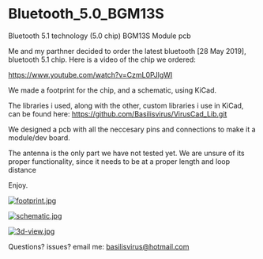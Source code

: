 # Bluetooth_5.0_BGM13S
Bluetooth 5.1 technology (5.0 chip) BGM13S Module pcb

Me and my parthner decided to order the latest bluetooth [28 May 2019], bluetooth 5.1 chip.
Here is a video of the chip we ordered:

https://www.youtube.com/watch?v=CzmL0PJlgWI

We made a footprint for the chip, and a schematic, using KiCad. 

The libraries i used, along with the other, custom libraries i use in KiCad, can be found here: https://github.com/Basilisvirus/VirusCad_Lib.git

We designed a pcb with all the neccesary pins and connections to make it a module/dev board.

The antenna is the only part we have not tested yet. We are unsure of its proper functionality, since it needs to be at a proper length and loop distance

Enjoy.

[![footprint.jpg](https://i.postimg.cc/Y95h1pJz/footprint.jpg)](https://postimg.cc/9RBm2jXD)

[![schematic.jpg](https://i.postimg.cc/66SLfpys/schematic.jpg)](https://postimg.cc/fkc9wZc5)

[![3d-view.jpg](https://i.postimg.cc/1t3cJgGS/3d-view.jpg)](https://postimg.cc/SXHMKx11)

Questions? issues? email me: basilisvirus@hotmail.com
